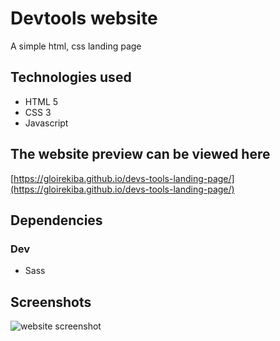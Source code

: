 # Devtools website

A simple html, css landing page


## Technologies used

* HTML 5
* CSS 3
* Javascript

## The website preview can be viewed here
[https://gloirekiba.github.io/devs-tools-landing-page/](https://gloirekiba.github.io/devs-tools-landing-page/)


## Dependencies

### Dev
* Sass


## Screenshots


![website screenshot](https://gdurl.com/EKZZU)